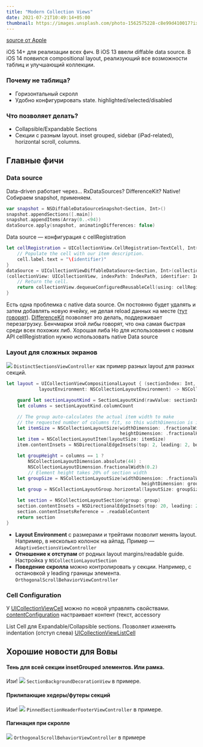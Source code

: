 ```yaml
---
title: "Modern Collection Views"
date: 2021-07-21T10:49:14+05:00
thumbnail: https://images.unsplash.com/photo-1562575228-c8e99d410017?ixid=MnwxNzg0OHwwfDF8YWxsfHx8fHx8fHx8MTYyNjk4MjIyMQ&ixlib=rb-1.2.1&w=992&fit=crop&ar=8:5
---
```


[source от Apple](https://developer.apple.com/documentation/uikit/views_and_controls/collection_views/implementing_modern_collection_views)

iOS 14+ для реализации всех фич.
В iOS 13 ввели diffable data source.
В iOS 14 появился compositional layout, реализующий все возможности таблиц и улучшающий коллекции.

### Почему не таблица?

- Горизонтальный скролл
- Удобно конфигурировать state. highlighted/selected/disabled

### Что позволяет делать?

- Collapsible/Expandable Sections
- Секции с разным layout. inset grouped, sidebar (iPad-related), horizontal scroll, columns.

## Главные фичи

### Data source

Data-driven работает через… RxDataSources? DifferenceKit? Native!
Собираем snapshot, применяем.

```swift
var snapshot = NSDiffableDataSourceSnapshot<Section, Int>()
snapshot.appendSections([.main])
snapshot.appendItems(Array(0..<94))
dataSource.apply(snapshot, animatingDifferences: false)
```

Data source — конфигурация с cellRegistration

```swift
let cellRegistration = UICollectionView.CellRegistration<TextCell, Int> { (cell, indexPath, identifier) in
    // Populate the cell with our item description.
    cell.label.text = "\(identifier)"
}
dataSource = UICollectionViewDiffableDataSource<Section, Int>(collectionView: collectionView) {
(collectionView: UICollectionView, indexPath: IndexPath, identifier: Int) -> UICollectionViewCell? in
    // Return the cell.
    return collectionView.dequeueConfiguredReusableCell(using: cellRegistration, for: indexPath, item: identifier)
}
```

Есть одна проблемка с native data source. Он постоянно будет удалять и затем добавлять новую ячейку, не делая reload данных на месте ([тут говорят](https://github.com/ekazaev/ChatLayout#about-uicollectionviewdiffabledatasource)).
[DifferenceKit](https://github.com/ra1028/DifferenceKit) позволяет это делать, поддерживает перезагрузку. Бенчмарки этой либы говорят, что она самая быстрая среди всех похожих либ. Хорошая либа
Но для использования с новым API cellRegistration нужно использовать native Data source

### Layout для сложных экранов

![](/collections/1.png)
`DistinctSectionsViewController` как пример разных layout для разных секций.

```swift
let layout = UICollectionViewCompositionalLayout { (sectionIndex: Int,
            layoutEnvironment: NSCollectionLayoutEnvironment) -> NSCollectionLayoutSection? in

    guard let sectionLayoutKind = SectionLayoutKind(rawValue: sectionIndex) else { return nil }
    let columns = sectionLayoutKind.columnCount

    // The group auto-calculates the actual item width to make
    // the requested number of columns fit, so this widthDimension is ignored.
    let itemSize = NSCollectionLayoutSize(widthDimension: .fractionalWidth(1.0),
                                          heightDimension: .fractionalHeight(1.0))
    let item = NSCollectionLayoutItem(layoutSize: itemSize)
    item.contentInsets = NSDirectionalEdgeInsets(top: 2, leading: 2, bottom: 2, trailing: 2)

    let groupHeight = columns == 1 ?
        NSCollectionLayoutDimension.absolute(44) :
        NSCollectionLayoutDimension.fractionalWidth(0.2)
        // Element height takes 20% of section width
    let groupSize = NSCollectionLayoutSize(widthDimension: .fractionalWidth(1.0),
                                                  heightDimension: groupHeight)
    let group = NSCollectionLayoutGroup.horizontal(layoutSize: groupSize, subitem: item, count: columns)

    let section = NSCollectionLayoutSection(group: group)
    section.contentInsets = NSDirectionalEdgeInsets(top: 20, leading: 20, bottom: 20, trailing: 20)
    section.contentInsetsReference = .readableContent
    return section
}
```

- **Layout Environment** с размерами и трейтами позволит менять layout. Например, в несколько колонок на айпад. Пример — `AdaptiveSectionsViewController`
- **Отношение к отступам** от родных layout margins/readable guide. Настройка у `NSCollectionLayoutSection`
- **Поведение скролла** можно контролировать у секции. Например, с остановкой у leading границы элемента. `OrthogonalScrollBehaviorViewController`

### Cell Configuration

У [UICollectionViewCell](https://developer.apple.com/documentation/uikit/uicollectionviewcell) можно по новой управлять свойствами.
[contentConfiguration](https://developer.apple.com/documentation/uikit/uicollectionviewcell/3600949-contentconfiguration) настраивает контент (текст, accessory

List Cell для Expandable/Collapsible sections. Позволяет изменять indentation (отступ слева)
[UICollectionViewListCell](https://developer.apple.com/documentation/uikit/uicollectionviewlistcell)

## Хорошие новости для Вовы

#### Тень для всей секции insetGrouped элементов. Или рамка.

Изи!
![](/collections/2.png)
`SectionBackgroundDecorationView` в примере.

#### Прилипающие хедеры/футеры секций

Изи!
![](/collections/3.png)
`PinnedSectionHeaderFooterViewController` в примере.

#### Пагинация при скролле

![](/collections/4.png)
`OrthogonalScrollBehaviorViewController` в примере
